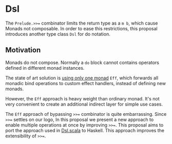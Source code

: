 # Dsl

The `Prelude.>>=` combinator limits the return type as a `m b`, which cause Monads not composable. In order to ease this restrictions, this proposal introduces another type class `Dsl` for do notation.

Motivation
----------

Monads do not compose. Normally a `do` block cannot contains operators defined in different monad instances.

The state of art solution is [using only one monad](http://okmij.org/ftp/Haskell/extensible/) `Eff`, which forwards all monadic bind operations to custom effect handlers, instead of defining new monads.

However, the `Eff` approach is heavy weight than ordinary monad. It's not very convenient to create an additional indirect layer for simple use cases.

The  `Eff` approach of bypassing  `>>=` combinator is quite embarrassing. Since  `>>=` settles on our logo, In this proposal we present a new approach to enable multiple operations at once by improving  `>>=`. This proposal aims to port the approach used in [Dsl.scala](https://github.com/ThoughtWorksInc/Dsl.scala) to Haskell. This approach improves the extensibility of `>>=`.
